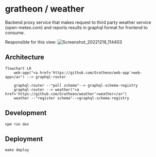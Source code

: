 # gratheon / weather
Backend proxy service that makes request to third party weather service (open-meteo.com) and reports results in graphql format for frontend to consume.

Responsible for this view:
![Screenshot_20221216_114403](https://user-images.githubusercontent.com/445122/208070396-59c2db8c-44e3-494d-a31f-ddd6741459f6.png)


## Architecture

```mermaid
flowchart LR
    web-app("<a href='https://github.com/Gratheon/web-app'>web-app</a>") --> graphql-router
    
    graphql-router --"poll schema"--> graphql-schema-registry
    graphql-router --> weather("<a href='https://github.com/Gratheon/weather'>weather</a>")
    weather --"register schema"-->graphql-schema-registry
```


## Development
```
npm run dev
```

## Deployment
```
make deploy
```
